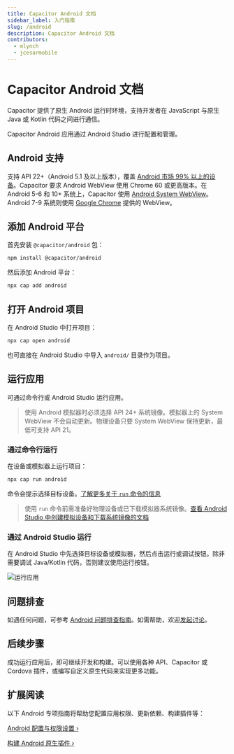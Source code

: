 ```yaml
---
title: Capacitor Android 文档
sidebar_label: 入门指南
slug: /android
description: Capacitor Android 文档
contributors:
  - mlynch
  - jcesarmobile
---
```


# Capacitor Android 文档

Capacitor 提供了原生 Android 运行时环境，支持开发者在 JavaScript 与原生 Java 或 Kotlin 代码之间进行通信。

Capacitor Android 应用通过 Android Studio 进行配置和管理。

## Android 支持

支持 API 22+（Android 5.1 及以上版本），覆盖 [Android 市场 99% 以上的设备](https://gs.statcounter.com/android-version-market-share/mobile-tablet/worldwide)。Capacitor 要求 Android WebView 使用 Chrome 60 或更高版本。在 Android 5-6 和 10+ 系统上，Capacitor 使用 [Android System WebView](https://play.google.com/store/apps/details?id=com.google.android.webview)。Android 7-9 系统则使用 [Google Chrome](https://play.google.com/store/apps/details?id=com.android.chrome) 提供的 WebView。

## 添加 Android 平台

首先安装 `@capacitor/android` 包：

```bash
npm install @capacitor/android
```

然后添加 Android 平台：

```bash
npx cap add android
```

## 打开 Android 项目

在 Android Studio 中打开项目：

```bash
npx cap open android
```

也可直接在 Android Studio 中导入 `android/` 目录作为项目。

## 运行应用

可通过命令行或 Android Studio 运行应用。

> 使用 Android 模拟器时必须选择 API 24+ 系统镜像。模拟器上的 System WebView 不会自动更新。物理设备只要 System WebView 保持更新，最低可支持 API 21。

### 通过命令行运行

在设备或模拟器上运行项目：

```bash
npx cap run android
```

命令会提示选择目标设备。[了解更多关于 `run` 命令的信息](/cli/commands/run.md)

> 使用 `run` 命令前需准备好物理设备或已下载模拟器系统镜像。[查看 Android Studio 中创建模拟设备和下载系统镜像的文档](https://developer.android.com/studio/run/managing-avds)

### 通过 Android Studio 运行

在 Android Studio 中先选择目标设备或模拟器，然后点击运行或调试按钮。除非需要调试 Java/Kotlin 代码，否则建议使用运行按钮。

![运行应用](../../../../static/img/v4/docs/android/running.png)

## 问题排查

如遇任何问题，可参考 [Android 问题排查指南](/main/android/troubleshooting.md)。如需帮助，欢迎[发起讨论](https://github.com/ionic-team/capacitor/discussions/)。

## 后续步骤

成功运行应用后，即可继续开发和构建。可以使用各种 API、Capacitor 或 Cordova 插件，或编写自定义原生代码来实现更多功能。

## 扩展阅读

以下 Android 专项指南将帮助您配置应用权限、更新依赖、构建插件等：

[Android 配置与权限设置 &#8250;](/main/android/configuration.md)

[构建 Android 原生插件 &#8250;](/plugins.mdx)
